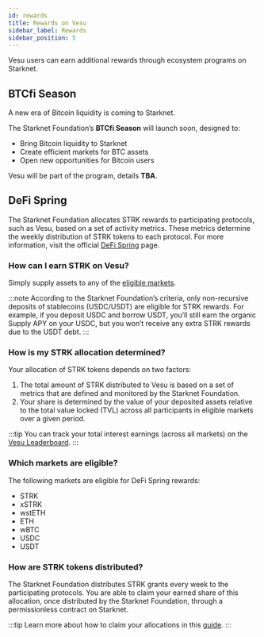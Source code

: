 ```yaml
---
id: rewards
title: Rewards on Vesu
sidebar_label: Rewards
sidebar_position: 5
---
```


Vesu users can earn additional rewards through ecosystem programs on Starknet.

## BTCfi Season
A new era of Bitcoin liquidity is coming to Starknet.  

The Starknet Foundation’s **BTCfi Season** will launch soon, designed to:  
- Bring Bitcoin liquidity to Starknet  
- Create efficient markets for BTC assets  
- Open new opportunities for Bitcoin users  

Vesu will be part of the program, details **TBA**.  


## DeFi Spring
The Starknet Foundation allocates STRK rewards to participating protocols, such as Vesu, based on a set of activity metrics. These metrics determine the weekly distribution of STRK tokens to each protocol. For more information, visit the official [DeFi Spring](https://defispring.starknet.io/about) page.

### How can I earn STRK on Vesu?
Simply supply assets to any of the [eligible markets](#which-markets-are-eligible).

:::note
According to the Starknet Foundation’s criteria, only non-recursive deposits of stablecoins (USDC/USDT) are eligible for STRK rewards. For example, if you deposit USDC and borrow USDT, you’ll still earn the organic Supply APY on your USDC, but you won’t receive any extra STRK rewards due to the USDT debt.
:::

### How is my STRK allocation determined?

Your allocation of STRK tokens depends on two factors:

1. The total amount of STRK distributed to Vesu is based on a set of metrics that are defined and monitored by the Starknet Foundation.
2. Your share is determined by the value of your deposited assets relative to the total value locked (TVL) across all participants in eligible markets over a given period.

:::tip
You can track your total interest earnings (across all markets) on the [Vesu Leaderboard](./leaderboard.md).
:::

### Which markets are eligible?

The following markets are eligible for DeFi Spring rewards:

- STRK
- xSTRK
- wstETH
- ETH
- wBTC
- USDC
- USDT

### How are STRK tokens distributed?

The Starknet Foundation distributes STRK grants every week to the participating protocols. You are able to claim your earned share of this allocation, once distributed by the Starknet Foundation, through a permissionless contract on Starknet.

:::tip
Learn more about how to claim your allocations in this [guide](../users/claim-rewards.md).
:::

